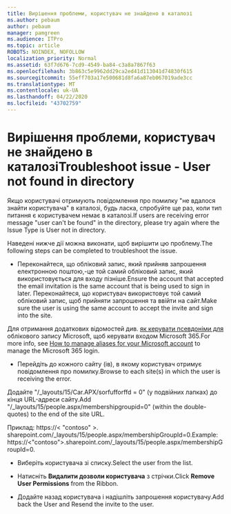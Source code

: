 ```yaml
---
title: Вирішення проблеми, користувач не знайдено в каталозі
ms.author: pebaum
author: pebaum
manager: pamgreen
ms.audience: ITPro
ms.topic: article
ROBOTS: NOINDEX, NOFOLLOW
localization_priority: Normal
ms.assetid: 63f7d676-7cd9-4549-ba84-c3a8a7867f63
ms.openlocfilehash: 3b863c5e9962dd29ca2ed41d113041d74830f615
ms.sourcegitcommit: 55eff703a17e500681d8fa6a87eb067019ade3cc
ms.translationtype: MT
ms.contentlocale: uk-UA
ms.lasthandoff: 04/22/2020
ms.locfileid: "43702759"
---
```

# <a name="troubleshoot-issue---user-not-found-in-directory"></a><span data-ttu-id="ada60-102">Вирішення проблеми, користувач не знайдено в каталозі</span><span class="sxs-lookup"><span data-stu-id="ada60-102">Troubleshoot issue - User not found in directory</span></span>

<span data-ttu-id="ada60-103">Якщо користувачі отримують повідомлення про помилку "не вдалося знайти користувача" в каталозі, будь ласка, спробуйте ще раз, коли тип питання є користувачем немає в каталозі.</span><span class="sxs-lookup"><span data-stu-id="ada60-103">If users are receiving error message "user can't be found" in the directory, please try again where the Issue Type is User not in directory.</span></span>

<span data-ttu-id="ada60-104">Наведені нижче дії можна виконати, щоб вирішити цю проблему.</span><span class="sxs-lookup"><span data-stu-id="ada60-104">The following steps can be completed to troubleshoot the issue.</span></span>

- <span data-ttu-id="ada60-105">Переконайтеся, що обліковий запис, який прийняв запрошення електронною поштою,-це той самий обліковий запис, який використовується для входу пізніше.</span><span class="sxs-lookup"><span data-stu-id="ada60-105">Ensure the account that accepted the email invitation is the same account that is being used to sign in later.</span></span> <span data-ttu-id="ada60-106">Переконайтеся, що користувач використовує той самий обліковий запис, щоб прийняти запрошення та ввійти на сайт.</span><span class="sxs-lookup"><span data-stu-id="ada60-106">Make sure the user is using the same account to accept the invite and sign into the site.</span></span> 

<span data-ttu-id="ada60-107">Для отримання додаткових відомостей див. [як керувати псевдоніми для</a> облікового запису Microsoft, щоб керувати входом Microsoft 365](https://support.microsoft.com/help/12407/microsoft-account-how-to-manage-aliases).</span><span class="sxs-lookup"><span data-stu-id="ada60-107">For more info, see [How to manage aliases for your Microsoft account</a> to manage the Microsoft 365 login](https://support.microsoft.com/help/12407/microsoft-account-how-to-manage-aliases).</span></span> 

- <span data-ttu-id="ada60-108">Перейдіть до кожного сайту (ів), в якому користувач отримує повідомлення про помилку.</span><span class="sxs-lookup"><span data-stu-id="ada60-108">Browse to each site(s) in which the user is receiving the error.</span></span> 

<span data-ttu-id="ada60-109">Додайте "/_layouts/15/Car.APX/sorfufforffd = 0" (у подвійних лапках) до кінця URL-адреси сайту.</span><span class="sxs-lookup"><span data-stu-id="ada60-109">Add "/_layouts/15/people.aspx/membershipgroupid=0" (within the double-quotes) to the end of the site URL.</span></span> 

<span data-ttu-id="ada60-110">Приклад: https://< "contoso" >. sharepoint.com/_layouts/15/people.aspx/membershipGroupId=0.</span><span class="sxs-lookup"><span data-stu-id="ada60-110">Example: https://<"contoso">.sharepoint.com/_layouts/15/people.aspx/membershipGroupId=0.</span></span>

- <span data-ttu-id="ada60-111">Виберіть користувача зі списку.</span><span class="sxs-lookup"><span data-stu-id="ada60-111">Select the user from the list.</span></span>

- <span data-ttu-id="ada60-112">Натисніть **Видалити дозволи користувача** з стрічки.</span><span class="sxs-lookup"><span data-stu-id="ada60-112">Click **Remove User Permissions** from the Ribbon.</span></span> 
-  <span data-ttu-id="ada60-113">Додайте назад користувача і надішліть запрошення користувачу.</span><span class="sxs-lookup"><span data-stu-id="ada60-113">Add back the User and Resend the invite to the user.</span></span>

